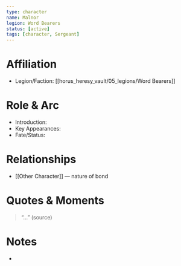 ```yaml
---
type: character
name: Malnor
legion: Word Bearers
status: [active]
tags: [character, Sergeant]
---
```

# Affiliation
- Legion/Faction: [[horus_heresy_vault/05_legions/Word Bearers]]

# Role & Arc
- Introduction:  
- Key Appearances:  
- Fate/Status:  

# Relationships
- [[Other Character]] — nature of bond

# Quotes & Moments
> “...” (source)

# Notes
-
